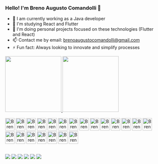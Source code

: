 ### Hello! I'm Breno Augusto Comandolli 👋

- 🔭 I am currently working as a Java developer 
- 🌱 I'm studying React and Flutter
- 👯 I'm doing personal projects focused on these technologies (Flutter and React)
- 📫 Contact me by email: brenoaugustocomandolli@gmail.com
- ⚡ Fun fact: Always looking to innovate and simplify processes

<div style="display: flex;">
    <a href="https://github.com/BrenoAugustoComandolli">
    <img height="180em" src="https://github-readme-stats.vercel.app/api?username=BrenoAugustoComandolli&show_icons=true&theme=dracula&include_all_commits=true&count_private=true&title_color=2288dd&icon_color=2288dd&border_color=2288dd&locale=en">
    <img height="180em" src="https://github-readme-stats.vercel.app/api/top-langs/?username=BrenoAugustoComandolli&layout=compact&langs_count=10&theme=dracula&title_color=2288dd&border_color=2288dd&locale=en">
</div>
<div style="display: inline-block"><br>
   <img style="text-align: center" alt="Breno-Js" height="40" width="30" src="https://icongr.am/devicon/javascript-original.svg?size=82&color=2288dd">
   <img style="text-align: center" alt="Breno-Node" height="40" width="30" src="https://icongr.am/devicon/nodejs-original.svg?size=82&color=2288dd">
   <img style="text-align: center" alt="Breno-React" height="40" width="30" src="https://icongr.am/devicon/react-original.svg?size=82&color=2288dd">
   <img style="text-align: center" alt="Breno-Jquery" height="40" width="30" src="https://icongr.am/devicon/jquery-original.svg?size=82&color=2288dd">
   <img style="text-align: center" alt="Breno-html" height="40" width="30" src="https://icongr.am/devicon/html5-original.svg?size=82&color=2288dd">
   <img style="text-align: center" alt="Breno-css" height="40" width="30" src="https://icongr.am/devicon/css3-original.svg?size=82&color=2288dd">
   <img style="text-align: center" alt="Breno-bootstrap" height="40" width="30" src="https://icongr.am/devicon/bootstrap-plain.svg?size=82&color=2288dd">
   <img style="text-align: center" alt="Breno-csharp" height="40" width="30" src="https://icongr.am/devicon/csharp-original.svg?size=82&color=2288dd">
   <img style="text-align: center" alt="Breno-Java" height="40" width="30" src="https://icongr.am/devicon/java-original.svg?size=82&color=2288dd">
   <img style="text-align: center" alt="Breno-mongo" height="40" width="30" src="https://icongr.am/devicon/mongodb-original.svg?size=82&color=2288dd">
   <img style="text-align: center" alt="Breno-my-sql" height="40" width="30" src="https://icongr.am/devicon/mysql-original.svg?size=82&color=2288dd">
   <img style="text-align: center" alt="Breno-postgres" height="40" width="30" src="https://icongr.am/devicon/postgresql-original.svg?size=82&color=2288dd">
   <img style="text-align: center" alt="Breno-redis" height="40" width="30" src="https://icongr.am/devicon/redis-original.svg?size=82&color=2288dd">
   <img style="text-align: center" alt="Breno-trello" height="40" width="30" src="https://icongr.am/devicon/trello-plain.svg?size=82&color=2288dd">
   <img style="text-align: center" alt="Breno-git" height="40" width="30" src="https://icongr.am/devicon/git-original.svg?size=82&color=2288dd">
   <img style="text-align: center" alt="Breno-gitlab" height="40" width="30" src="https://icongr.am/devicon/gitlab-original.svg?size=82&color=2288dd">
   <img style="text-align: center" alt="Breno-spring" height="40" width="30" src="https://cdn.jsdelivr.net/gh/devicons/devicon/icons/spring/spring-original.svg">
   <img style="text-align: center" alt="Breno-oracle" height="40" width="30" src="https://cdn.jsdelivr.net/gh/devicons/devicon/icons/oracle/oracle-original.svg">
   <img style="text-align: center" alt="Breno-flutter" height="40" width="30" src="https://cdn.jsdelivr.net/gh/devicons/devicon/icons/flutter/flutter-original.svg">
   <img style="text-align: center" alt="Breno-dart" height="40" width="30" src="https://cdn.jsdelivr.net/gh/devicons/devicon/icons/dart/dart-original.svg">
   <img style="text-align: center" alt="Breno-docker" height="40" width="30" src="https://cdn.jsdelivr.net/gh/devicons/devicon/icons/docker/docker-original.svg">
  </div>
  
  ##
  
  <div>
    <a href="https://www.linkedin.com/in/breno-augusto-comandolli-0217b5196/" target="_blank"><img src="https://img.shields.io/badge/LinkedIn-0077B5?style=for-the-badge&logo=linkedin&logoColor=white" target="_blank"></a>
    <a href="mailto:brenoaugustocomandolli@gmail.com" target="__blank"><img src="https://img.shields.io/badge/Gmail-D14836?style=for-the-badge&logo=gmail&logoColor=white" target="_blank"></a>
    <a href="https://discord.gg/Comandolli#0300" target="_blank"><img src="https://img.shields.io/badge/Discord-7289DA?style=for-the-badge&logo=discord&logoColor=white" target="_blank"></a>
    <a href="https://www.instagram.com/comandolli_9/" target="_blank"><img src="https://img.shields.io/badge/Instagram-E4405F?style=for-the-badge&logo=instagram&logoColor=white" target="_blank"></a>
    <a href="https://twitter.com/Comandolli_9" target="_blank"><img src="https://img.shields.io/badge/Twitter-1DA1F2?style=for-the-badge&logo=twitter&logoColor=white" target="_blank"></a>
    <a href="https://t.me/BrenoAugustoComandolli" target="_blank"><img src="https://img.shields.io/badge/Telegram-2CA5E0?style=for-the-badge&logo=telegram&logoColor=white" target="_blank"></a>
</div>
